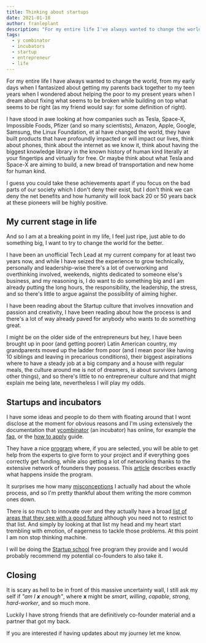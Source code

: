 ```yaml
---
title: Thinking about startups
date: 2021-01-18
author: franleplant
description: "For my entire life I've always wanted to change the world, perhaps the time is ripe for me to do just that."
tags:
  - y combinator
  - incubators
  - startup
  - entrepreneur
  - life
---
```


For my entire life I have always wanted to change the world, from my early days
when I fantasized about getting my parents back together to my teen years when
I wondered about helping the poor to my present years when I dream about fixing
what seems to be broken while building on top what seems to be right (as my friend
would say: for some definition of right).

I have stood in awe looking at how companies such as Tesla, Space-X, Impossible Foods,
Pfizer (and so many scientists), Amazon, Apple, Google, Samsung, the Linux Foundation, et al
have changed the world, they have built products that have profoundly impacted or will impact
our lives, think about phones, think about the internet as we know it, think about having
the biggest knowledge library in the known history of human kind literally
at your fingertips and virtually for free. Or maybe think about what Tesla and Space-X are
aiming to build, a new bread of transportation and new home for human kind.

I guess you could take these achievements apart if you focus on the bad parts of our society
which I don't deny their exist, but I don't think we can deny the net benefits and how
humanity will look back 20 or 50 years back at these pioneers will be highly positive.

## My current stage in life

And so I am at a breaking point in my life, I feel just ripe, just able to do something big,
I want to try to change the world for the better.

I have been an unofficial Tech Lead at my current company for at least two years now, and
while I have seized the experience to grow technically, personally and leadership-wise there's
a lot of overworking and overthinking involved, weekends, nights dedicated to someone else's business,
and my reasoning is, I do want to do something big and I am already putting the long hours, the responsibility,
the leadership, the stress, and so there's little to argue against the possibility of aiming higher.

I have been reading about the Startup culture that involves innovation and passion and creativity,
I have been reading about how the process is and there's a lot of way already paved for anybody who
wants to do something great.

I might be on the older side of the entrepreneurs but hey, I have been brought up in poor (and
getting poorer) Latin American country, my grandparents moved up the ladder from poor (and I mean
poor like having 10 siblings and leaving in precarious conditions), their biggest aspirations where
to have a steady job at a big company and a house with regular meals, the culture around me is not
of dreamers, is about survivors (among other things),
and so there's little to no entrepreneur culture and that might
explain me being late, nevertheless I will play my odds.

## Startups and incubators

I have some ideas and people to do them with floating around that I wont disclose
at the moment for obvious reasons and I'm using extensively the documentation
that [ycombinator][16] (an incubator) has online, for example the [faq][10], or the
[how to apply][18] guide.

They have a nice [program][14] where, if you are selected, you will be able to
get help from the experts to give form to your project and if everything goes
correctly get funding, while also getting a lot of networking thanks to the extensive
network of founders they possess. This [article][17] describes exactly what happens
inside the program.

It surprises me how many [misconceptions][11] I actually had about the whole process,
and so I'm pretty thankful about them writing the more common ones down.

There is so much to innovate over and they actually have a broad [list of areas that they
see with a good future][13] although you need not to restrict to that list.
And simply by looking at that list my head and my heart start trembling with emotion, of
eagerness to tackle those problems. At this point I am non stop thinking machine.

I will be doing the [Startup school][15] free program they provide and I would
probably recommend my potential co-founders to also take it.

## Closing

It is scary as hell to be in front of this massive uncertainty wall, I still
ask my self if _"am I **x** enough"_, where **x** might be _smart_, _willing_, _capable_,
_strong_, _hard-worker_, and so much more.

Luckily I have strong friends that are definitively co-founder material and a partner
that got my back.

If you are interested if having updates about my journey let me know.

[10]: https://www.ycombinator.com/faq/
[11]: https://blog.ycombinator.com/common-misconceptions-about-applying-to-yc/
[12]: https://www.ycombinator.com/library/4k-what-y-combinator-looks-for-in-nonprofits
[13]: https://www.ycombinator.com/rfs/
[14]: https://www.ycombinator.com/apply
[15]: https://www.startupschool.org
[16]: https://www.ycombinator.com/about/
[17]: https://www.ycombinator.com/atyc/
[18]: https://www.ycombinator.com/howtoapply/
